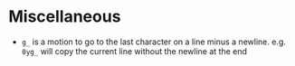 # Miscellaneous

* `g_` is a motion to go to the last character on a line minus a newline. e.g. `0yg_` will copy the current line without the newline at the end
